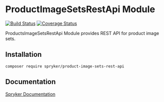 # ProductImageSetsRestApi Module
[![Build Status](https://travis-ci.org/spryker/product-image-sets-rest-api.svg)](https://travis-ci.org/spryker/product-image-sets-rest-api)
[![Coverage Status](https://coveralls.io/repos/github/spryker/product-image-sets-rest-api/badge.svg)](https://coveralls.io/github/spryker/product-image-sets-rest-api)

ProductsImageSetsRestApi Module provides REST API for product image sets.

## Installation

```
composer require spryker/product-image-sets-rest-api
```

## Documentation

[Spryker Documentation](https://academy.spryker.com/developing_with_spryker/module_guide/modules.html)
